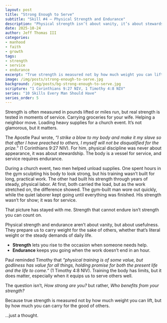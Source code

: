 ```yaml
---
layout: post
title: "Strong Enough to Serve"
subtitle: "Skill #4 – Physical Strength and Endurance"
description: "Physical strength isn’t about vanity, it’s about stewardship. True strength shows itself in service and endurance, not in appearance."
date: 2025-10-24
author: Jeff Thomas III
categories:  
- manhood  
- faith  
- growth
tags:  
- strength  
- service  
- endurance  
excerpt: "True strength is measured not by how much weight you can lift, but by how much you can carry for the good of others."
image: /img/posts/strong-enough-to-serve.jpg
background: /img/posts/bg-strong-enough-to-serve.jpg
scripture: "1 Corinthians 9:27 NIV, 1 Timothy 4:8 NIV"
series: "10 Skills Every Man Should Have"
series_order: 5
---
```


Strength is often measured in pounds lifted or miles run, but real strength is tested in moments of service. Carrying groceries for your wife. Helping a neighbor move. Loading heavy supplies for a church event. It’s not glamorous, but it matters.  

The Apostle Paul wrote, *“I strike a blow to my body and make it my slave so that after I have preached to others, I myself will not be disqualified for the prize.”* (1 Corinthians 9:27 NIV). For him, physical discipline was never about appearance, it was about stewardship. The body is a vessel for service, and service requires endurance.  

During a church event, two men helped unload supplies. One spent hours in the gym sculpting his body to look strong, but his training wasn’t built for long, practical work. The other had built his strength through years of steady, physical labor. At first, both carried the load, but as the work stretched on, the difference showed. The gym-built man wore out quickly, while the quiet laborer kept going until everything was finished. His strength wasn’t for show; it was for service.  

That picture has stayed with me. Strength that cannot endure isn’t strength you can count on.  

Physical strength and endurance aren’t about vanity, but about usefulness. They prepare us to carry weight for the sake of others, whether that’s literal weight or the steady demands of daily life.  
- **Strength** lets you rise to the occasion when someone needs help.  
- **Endurance** keeps you going when the work doesn’t end in an hour.  

Paul reminded Timothy that *“physical training is of some value, but godliness has value for all things, holding promise for both the present life and the life to come.”* (1 Timothy 4:8 NIV). Training the body has limits, but it does matter, especially when it equips us to serve others well.  

The question isn’t, *How strong are you?* but rather, *Who benefits from your strength?*  

Because true strength is measured not by how much weight you can lift, but by how much you can carry for the good of others.  

…just a thought.  

<!--stackedit_data:
eyJoaXN0b3J5IjpbLTIxNjI0ODI4Nl19
-->